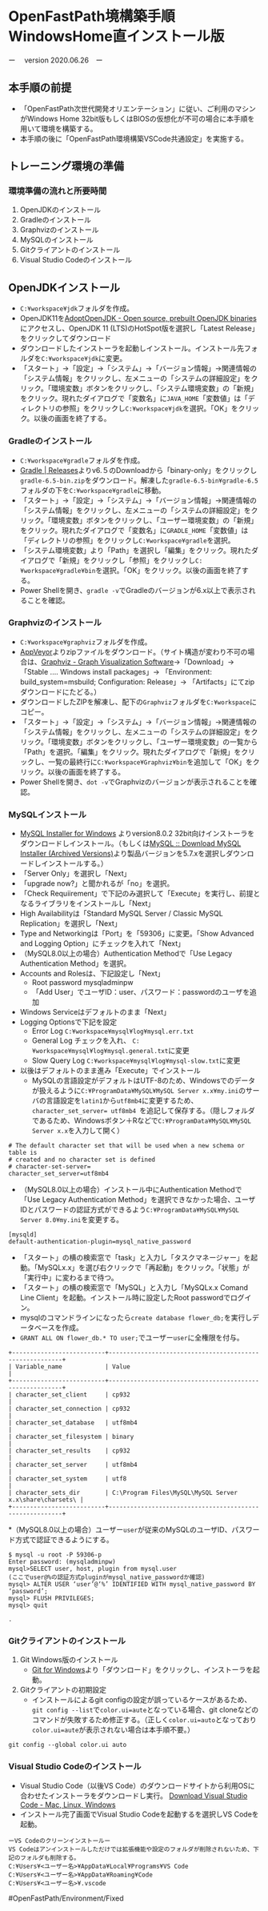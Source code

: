 #  OpenFastPath境構築手順WindowsHome直インストール版
ー　 version 2020.06.26　ー

## 本手順の前提

* 「OpenFastPath次世代開発オリエンテーション」に従い、ご利用のマシンがWindows Home 32bit版もしくはBIOSの仮想化が不可の場合に本手順を用いて環境を構築する。
* 本手順の後に「OpenFastPath環境構築VSCode共通設定」を実施する。 

## トレーニング環境の準備

### 環境準備の流れと所要時間

1. OpenJDKのインストール
2. Gradleのインストール
3. Graphvizのインストール
4. MySQLのインストール
5. Gitクライアントのインストール
6. Visual Studio Codeのインストール

## OpenJDKインストール

* `C:¥workspace¥jdk`フォルダを作成。
* OpenJDK11を[AdoptOpenJDK - Open source, prebuilt OpenJDK binaries](https://adoptopenjdk.net/)にアクセスし、OpenJDK 11 (LTS)のHotSpot版を選択し「Latest Release」をクリックしてダウンロード
* ダウンロードしたインストーラを起動しインストール。インストール先フォルダを`C:¥workspace¥jdk`に変更。
* 「スタート」→「設定」→「システム」→「バージョン情報」→関連情報の「システム情報」をクリックし、左メニューの「システムの詳細設定」をクリック。「環境変数」ボタンをクリックし、「システム環境変数」の「新規」をクリック。現れたダイアログで「変数名」に`JAVA_HOME`「変数値」は「ディレクトリの参照」をクリックし`C:¥workspace¥jdk`を選択。「OK」をクリック。以後の画面を終了する。

### Gradleのインストール

* `C:¥workspace¥gradle`フォルダを作成。
* [Gradle | Releases](https://gradle.org/releases/)よりv6.５のDownloadから「binary-only」をクリックし`gradle-6.5-bin.zip`をダウンロード。解凍した`gradle-6.5-bin¥gradle-6.5`フォルダの下を`C:¥workspace¥gradle`に移動。
* 	「スタート」→「設定」→「システム」→「バージョン情報」→関連情報の「システム情報」をクリックし、左メニューの「システムの詳細設定」をクリック。「環境変数」ボタンをクリックし、「ユーザー環境変数」の「新規」をクリック。現れたダイアログで「変数名」に`GRADLE_HOME`「変数値」は「ディレクトリの参照」をクリックし`C:¥workspace¥gradle`を選択。
* 	「システム環境変数」より「Path」を選択し「編集」をクリック。現れたダイアログで「新規」をクリックし「参照」をクリックし`C:¥workspace¥gradle¥bin`を選択。「OK」をクリック。以後の画面を終了する。
* Power Shellを開き、`gradle -v`でGradleのバージョンが6.x以上で表示されることを確認。

### Graphvizのインストール

* `C:¥workspace¥graphviz`フォルダを作成。
* [AppVeyor](https://ci.appveyor.com/project/ellson/graphviz-pl238/builds/32032002/job/yih2iyesctaji7wa/artifacts)よりzipファイルをダウンロード。（サイト構造が変わり不可の場合は、[Graphviz - Graph Visualization Software](http://www.graphviz.org/)→「Download」→「Stable .... Windows install packages」→ 「Environment: build_system=msbuild; Configuration: Release」→ 「Artifacts」にてzipダウンロードにたどる。） 
* ダウンロードしたZIPを解凍し、配下の`Graphviz`フォルダを`C:¥workspace`にコピー。
* 「スタート」→「設定」→「システム」→「バージョン情報」→関連情報の「システム情報」をクリックし、左メニューの「システムの詳細設定」をクリック。「環境変数」ボタンをクリックし、「ユーザー環境変数」の一覧から「Path」を選択。「編集」をクリック。現れたダイアログで「新規」をクリックし、一覧の最終行に`C:¥workspace¥Graphviz¥bin`を追加して「OK」をクリック。以後の画面を終了する。
* Power Shellを開き、`dot -v`でGraphvizのバージョンが表示されることを確認。

### MySQLインストール

* [MySQL Installer for Windows](https://dev.mysql.com/downloads/windows/) よりversion8.0.2 32bit向けインストーラをダウンロードしインストール。（もしくは[MySQL :: Download MySQL Installer (Archived Versions)](https://downloads.mysql.com/archives/installer/)より製品バージョンを5.7.xを選択しダウンロードしインストールする。）
* 「Server Only」を選択し「Next」
* 「upgrade now?」と聞かれるが「no」を選択。 
* 「Check Requiirement」で下記のみ選択して「Execute」を実行し、前提となるライブラリをインストールし「Next」
* High Availabilityは「Standard MySQL Server / Classic MySQL Replication」を選択し「Next」
* Type and Networkingは「Port」を「59306」に変更。「Show Advanced and Logging Option」にチェックを入れて「Next」
* （MySQL8.0以上の場合）Authentication Methodで「Use Legacy Authentication Method」を選択。
* Accounts and Rolesは、下記設定し「Next」
	* Root password     mysqladminpw
	* 「Add User」でユーザID：user、パスワード：passwordのユーザを追加
* Windows Serviceはデフォルトのまま「Next」
* Logging Optionsで下記を設定
	* Error Log      `C:¥workspace¥mysql¥log¥mysql.err.txt`
	* General Log   チェックを入れ、
	`C:¥workspace¥mysql¥log¥mysql.general.txt`に変更
	* 	Slow Query Log    `C:¥workspace¥mysql¥log¥mysql-slow.txt`に変更
* 以後はデフォルトのまま進み「Execute」でインストール
	* MySQLの言語設定がデフォルトはUTF-8のため、Windowsでのデータが扱えるように`C:¥ProgramData¥MySQL¥MySQL Server x.x¥my.ini`のサーバの言語設定を`latin1`から`utf8mb4`に変更するため、`character_set_server= utf8mb4 `を追記して保存する。（隠しフォルダであるため、Windowsボタン＋Rなどで`C:¥ProgramData¥MySQL¥MySQL Server x.x`を入力して開く）
```
# The default character set that will be used when a new schema or table is
# created and no character set is defined
# character-set-server=
character_set_server=utf8mb4
```

* （MySQL8.0以上の場合）インストール中にAuthentication Methodで「Use Legacy Authentication Method」を選択できなかった場合、ユーザIDとパスワードの認証方式ができるよう`C:¥ProgramData¥MySQL¥MySQL Server 8.0¥my.ini`を変更する。
```
[mysqld]
default-authentication-plugin=mysql_native_password
```

* 「スタート」の横の検索窓で「task」と入力し「タスクマネージャー」を起動。「MySQLx.x」を選び右クリックで「再起動」をクリック。「状態」が「実行中」に変わるまで待つ。
* 「スタート」の横の検索窓で「MySQL」と入力し「MySQLx.x Comand Line Client」を起動。インストール時に設定したRoot passwordでログイン。
* mysqlのコマンドラインになったら`create database flower_db;`を実行しデータベースを作成。
* `GRANT ALL ON flower_db.* TO user;`でユーザー`user`に全権限を付与。

```
+--------------------------+---------------------------------------------------------+
| Variable_name            | Value                                                   |
+--------------------------+---------------------------------------------------------+
| character_set_client     | cp932                                                   |
| character_set_connection | cp932                                                   |
| character_set_database   | utf8mb4                                                 |
| character_set_filesystem | binary                                                  |
| character_set_results    | cp932                                                   |
| character_set_server     | utf8mb4                                                 |
| character_set_system     | utf8                                                    |
| character_sets_dir       | C:\Program Files\MySQL\MySQL Server x.x\share\charsets\ |
+--------------------------+---------------------------------------------------------+
```

*（MySQL8.0以上の場合）ユーザー`user`が従来のMySQLのユーザID、パスワード方式で認証できるようにする。
```
$ mysql -u root -P 59306-p
Enter password: (mysqladminpw)
mysql>SELECT user, host, plugin from mysql.user
(ここでuser@%の認証方式pluginがmysql_native_passwordか確認)
mysql> ALTER USER ‘user’@‘%’ IDENTIFIED WITH mysql_native_password BY ‘password’;
mysql> FLUSH PRIVILEGES;
mysql> quit

```
	.
### Gitクライアントのインストール

1. Git Windows版のインストール
	* [Git for Windows](https://gitforwindows.org/)より「ダウンロード」をクリックし、インストーラを起動。
2. Gitクライアントの初期設定
	* インストールによるgit configの設定が誤っているケースがあるため、`git config --list`で`color.ui=aute`となっている場合、git cloneなどのコマンドが失敗するため修正する。（正しく`color.ui=auto`となっており`color.ui=aute`が表示されない場合は本手順不要。）
```
git config --global color.ui auto
```

### Visual Studio Codeのインストール

* Visual Studio Code（以後VS Code）のダウンロードサイトから利用OSに合わせたインストーラをダウンロードし実行。
[Download Visual Studio Code - Mac, Linux, Windows](https://code.visualstudio.com/download)
* インストール完了画面でVisual Studio Codeを起動するを選択しVS Codeを起動。
```
ーVS Codeのクリーンインストールー
VS Codeはアンインストールしただけでは拡張機能や設定のフォルダが削除されないため、下記のフォルダも削除する。
C:¥Users¥<ユーザー名>¥AppData¥Local¥Programs¥VS Code
C:¥Users¥<ユーザー名>¥AppData¥Roaming¥Code
C:¥Users¥<ユーザー名>¥.vscode
```

#OpenFastPath/Environment/Fixed
